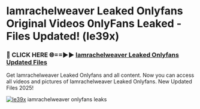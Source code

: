 # Iamrachelweaver Leaked Onlyfans Original Videos 0nlyFans Leaked - Files Updated! (le39x)

<h3>🔴 CLICK HERE 🌐==►► <a href="https://tinyurl.com/2wckxsce" rel="nofollow">Iamrachelweaver Leaked Onlyfans Updated Files</a></h3>

Get Iamrachelweaver Leaked Onlyfans and all content. Now you can access all videos and pictures of Iamrachelweaver Leaked Onlyfans. New Updated Files 2025!

[![le39x](https://i.imgur.com/AFduVYN.gif)](https://tinyurl.com/2wckxsce)
iamrachelweaver onlyfans leaks